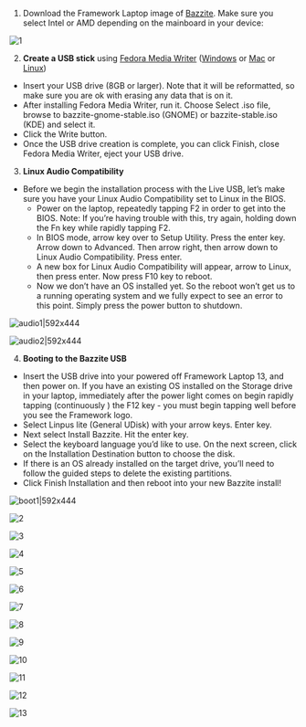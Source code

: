 <!-- ANCHOR: METADATA -->
<!--{"url_discourse": "https://universal-blue.discourse.group/docs?topic=1819", "fetched_at": "2024-09-03 16:43:25.971719+00:00"}-->
<!-- ANCHOR_END: METADATA -->

1. Download the Framework Laptop image of [Bazzite](https://bazzite.gg/). Make sure you select Intel or AMD depending on the mainboard in your device:

![1](../../img/Framework_bazzite.jpeg)

2. **Create a USB stick** using [Fedora Media Writer](https://docs.fedoraproject.org/en-US/fedora/latest/preparing-boot-media/#_on_windows) ([Windows](https://fedoraproject.org/fmw/FedoraMediaWriter-win32-latest.exe) or [Mac](https://fedoraproject.org/fmw/FedoraMediaWriter-osx-latest.dmg) or [Linux](https://flathub.org/apps/org.fedoraproject.MediaWriter))

- Insert your USB drive (8GB or larger). Note that it will be reformatted, so make sure you are ok with erasing any data that is on it.
- After installing Fedora Media Writer, run it. Choose Select .iso file, browse to bazzite-gnome-stable.iso (GNOME) or bazzite-stable.iso (KDE) and select it.
- Click the Write button.
- Once the USB drive creation is complete, you can click Finish, close Fedora Media Writer, eject your USB drive.

3. **Linux Audio Compatibility**

- Before we begin the installation process with the Live USB, let’s make sure you have your Linux Audio Compatibility set to Linux in the BIOS.
  - Power on the laptop, repeatedly tapping F2 in order to get into the BIOS. Note: If you’re having trouble with this, try again, holding down the Fn key while rapidly tapping F2.
  - In BIOS mode, arrow key over to Setup Utility. Press the enter key. Arrow down to Advanced. Then arrow right, then arrow down to Linux Audio Compatibility. Press enter.
  - A new box for Linux Audio Compatibility will appear, arrow to Linux, then press enter. Now press F10 key to reboot.
  - Now we don’t have an OS installed yet. So the reboot won’t get us to a running operating system and we fully expect to see an error to this point. Simply press the power button to shutdown.

![audio1|592x444](../../img/Install_Framework_16_audio_1.jpeg)

![audio2|592x444](../../img/Install_Framework_16_audio_2.jpeg)

4. **Booting to the Bazzite USB**

- Insert the USB drive into your powered off Framework Laptop 13, and then power on. If you have an existing OS installed on the Storage drive in your laptop, immediately after the power light comes on begin rapidly tapping (continuously ) the F12 key - you must begin tapping well before you see the Framework logo.
- Select Linpus lite (General UDisk) with your arrow keys. Enter key.
- Next select Install Bazzite. Hit the enter key.
- Select the keyboard language you’d like to use. On the next screen, click on the Installation Destination button to choose the disk.
- If there is an OS already installed on the target drive, you’ll need to follow the guided steps to delete the existing partitions.
- Click Finish Installation and then reboot into your new Bazzite install!

![boot1|592x444](../../img/Installing_Framework_1.jpeg)

![2](../../img/Installing_Framework_2.jpeg)

![3](../../img/Installing_Framework_3.png)

![4](../../img/Installing_Framework_4.png)

![5](../../img/Installing_Framework_5.png)

![6](../../img/Installing_Framework_6.png)

![7](../../img/Installing_Framework_7.png)

![8](../../img/Installing_Framework_8.png)

![9](../../img/Installing_Framework_9.jpeg)

![10](../../img/Installing_Framework_10.jpeg)

![11](../../img/Installing_Framework_11.jpeg)

![12](../../img/Installing_Framework_12.jpeg)

![13](../../img/Installing_Framework_13.jpeg)
